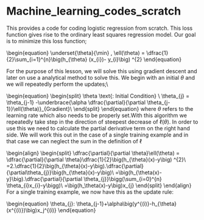 # Machine_learning_codes_scratch
This provides a code for coding logistic regression from scratch.
This loss function gives rise to the ordinary least squares regression model. Our goal is to minimize this loss function;

\begin{equation}
\underset{\theta}{\min} \, \ell(\theta) = \dfrac{1}{2}\sum_{i=1}^{n}\big(h_{\theta} (x_{i})- y_{i}\big) ^{2} 
\end{equation}



For the purpose of this lesson, we will solve this using gradient descent and later on use a analytical method to solve this. We begin with an initial $\theta$ and we will repeatedly perform the updates;\\

\begin{equation}
\begin{split}
\theta \text{: Initial Condition} \\
\theta_{j} = \theta_{j-1} -\underbrace{\alpha \dfrac{\partial}{\partial \theta_{j-1}}\ell(\theta)}_{Gradient}\\
\end{split}
\end{equation}
where $\theta$ refers to the learning rate which also needs to be properly set.With this algorithm we repeatedly take step in the direction of steepest decrease of $\ell (\theta )$. In order to use this we need to calculate the partial derivative term on the right hand side. We will work this out in the case of a single training example and in that case we can neglect the sum in the definition of $\ell$

\begin{align}
	\begin{split}
	\dfrac{\partial}{\partial \theta}\ell(\theta) = 	\dfrac{\partial}{\partial \theta}\dfrac{1}{2}\big(h_{\theta}(x)-y\big) ^{2}\\
	=2.\dfrac{1}{2}\big(h_{\theta}(x)-y\big).\dfrac{\partial}{\partial\theta_{j}}\big(h_{\theta}(x)-y\big)\\
	=\big(h_{\theta(x)-y}\big).\dfrac{\partial}{\partial \theta_{j}}\bigg(\sum_{i=0}^{n} \theta_{i}x_{i}-y\bigg)\\
	=\big(h_\theta(x)-y\big)x_{j}
	\end{split}
\end{align}
For a single training example, we now have this as the update rule:

\begin{equation}
	\theta_{j}: \theta_{j-1}+\alpha\big(y^{(i)}-h_{\theta}(x^{(i)})\big)x_j^{(i)}
\end{equation}
